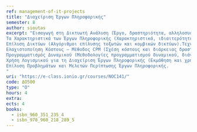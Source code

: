 ```yaml
---
ref: management-of-it-projects
title: "Διαχείριση Έργων Πληροφορικής"
semester: 8
author: sioutas
excerpt: "Εισαγωγή στη Δικτυωτή Ανάλυση (Έργο, δραστηριότητα, αλληλοσυσχετίσεις δραστηριοτήτων, τοξωτά και κομβικά δίκτυα).
Τα Χαρακτηριστικά των Έργων Πληροφορικής (Χαρακτηριστικά, ιδιαιτερότητες, κύκλος ζωής, στοιχεία κόστους, ανθρώπινο δυναμικό και εξοπλισμός).
Επίλυση Δικτύων (Αλγόριθμοι επίλυσης τοξωτών και κομβικών δικτύων).Τεχνική PERT (Κατανομή Β, κανονική κατανομή, χρήση στατιστικών πινάκων).
Ελαχιστοποίηση Κόστους – Μέθοδος CPM (Σχέση κόστους και διάρκειας δραστηριότητας, αλγόριθμος ελαχιστοποίησης κόστους, προσδιορισμός βέλτιστου χρόνου).
Προγραμματισμός Δυναμικού (Μεθοδολογίες προγραμματισμού δυναμικού, διάγραμμα Gantt, εφαρμογή heuristics, μέθοδος εξομάλυνσης δυναμικού).
Χρήση Λογισμικού για τη Διαχείριση Έργων Πληροφορικής (Εκμάθηση και χρήση εξειδικευμένου λογισμικού (MS-Project, MSIS)).
Επίλυση Προβλημάτων και Μελετών Περίπτωσης Έργων Πληροφορικής.
"
uri: "https://e-class.ionio.gr/courses/NOC141/"
code: ΔΟ500
type: "Ο"
hours: 4
extra: 
ects: 4
books:
  - isbn_960_351_235_4
  - isbn_978_960_218_289_5
---
```



